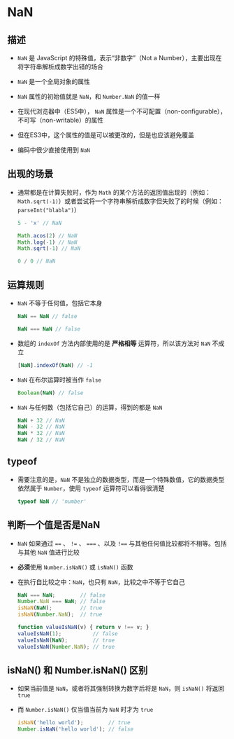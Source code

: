 # NaN

## 描述

+ `NaN` 是 JavaScript 的特殊值，表示“非数字”（Not a Number），主要出现在将字符串解析成数字出错的场合

+ `NaN` 是一个全局对象的属性

+ `NaN` 属性的初始值就是 `NaN`，和 `Number.NaN` 的值一样

+ 在现代浏览器中（ES5中）， `NaN` 属性是一个不可配置（non-configurable），不可写（non-writable）的属性
+ 但在ES3中，这个属性的值是可以被更改的，但是也应该避免覆盖

+ 编码中很少直接使用到 `NaN`

## 出现的场景

+ 通常都是在计算失败时，作为 `Math` 的某个方法的返回值出现的（例如：`Math.sqrt(-1)`）或者尝试将一个字符串解析成数字但失败了的时候（例如：`parseInt("blabla")`）

  ```js
  5 - 'x' // NaN
  ```

  ```js
  Math.acos(2) // NaN
  Math.log(-1) // NaN
  Math.sqrt(-1) // NaN

  0 / 0 // NaN
  ```

## 运算规则

+ `NaN` 不等于任何值，包括它本身

  ```js
  NaN == NaN // false

  NaN === NaN // false
  ```

+ 数组的 `indexOf` 方法内部使用的是 **严格相等** 运算符，所以该方法对 `NaN` 不成立

  ```js
  [NaN].indexOf(NaN) // -1
  ```

+ `NaN` 在布尔运算时被当作 `false`

  ```js
  Boolean(NaN) // false
  ```

+ `NaN` 与任何数（包括它自己）的运算，得到的都是 `NaN`

  ```js
  NaN + 32 // NaN
  NaN - 32 // NaN
  NaN * 32 // NaN
  NaN / 32 // NaN
  ```

## typeof

+ 需要注意的是，`NaN` 不是独立的数据类型，而是一个特殊数值，它的数据类型依然属于 `Number`，使用 `typeof` 运算符可以看得很清楚

  ```js
  typeof NaN // 'number'
  ```

## 判断一个值是否是NaN

+ `NaN` 如果通过 `==` 、 `!=` 、 `===` 、以及 `!==` 与其他任何值比较都将不相等。包括与其他 `NaN` 值进行比较

+ **必须**使用 `Number.isNaN()` 或 `isNaN()` 函数

+ 在执行自比较之中：`NaN`，也只有 `NaN`，比较之中不等于它自己

  ```js
  NaN === NaN;        // false
  Number.NaN === NaN; // false
  isNaN(NaN);         // true
  isNaN(Number.NaN);  // true

  function valueIsNaN(v) { return v !== v; }
  valueIsNaN(1);          // false
  valueIsNaN(NaN);        // true
  valueIsNaN(Number.NaN); // true
  ```

## isNaN() 和 Number.isNaN() 区别

+ 如果当前值是 `NaN`，或者将其强制转换为数字后将是 `NaN`，则 `isNaN()` 将返回 `true`

+ 而 `Number.isNaN()` 仅当值当前为 `NaN` 时才为 `true`

  ```js
  isNaN('hello world');        // true
  Number.isNaN('hello world'); // false
  ```
